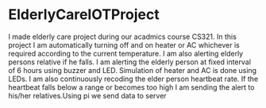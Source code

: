 # ElderlyCareIOTProject
I made elderly care project during our acadmics course CS321. In this project I am automatically turning off and on heater or AC whichever is required according to the current temperature. I am also alerting elderly persons relative if he falls. I am alerting the elderly person at fixed interval of  6 hours using buzzer and LED. Simulation of heater and AC is done using LEDs. I am also continuously recoding the elder person heartbeat rate. If the heartbeat falls below a range or becomes too high I am sending the alert to his/her relatives.Using pi we send data to server
